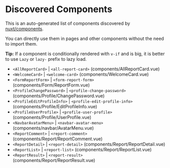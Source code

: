 # Discovered Components

This is an auto-generated list of components discovered by [nuxt/components](https://github.com/nuxt/components).

You can directly use them in pages and other components without the need to import them.

**Tip:** If a component is conditionally rendered with `v-if` and is big, it is better to use `Lazy` or `lazy-` prefix to lazy load.

- `<AllReportCard>` | `<all-report-card>` (components/AllReportCard.vue)
- `<WelcomeCard>` | `<welcome-card>` (components/WelcomeCard.vue)
- `<FormReportForm>` | `<form-report-form>` (components/Form/ReportForm.vue)
- `<ProfileChangePassword>` | `<profile-change-password>` (components/Profile/ChangePassword.vue)
- `<ProfileEditProfileInfo>` | `<profile-edit-profile-info>` (components/Profile/EditProfileInfo.vue)
- `<ProfileUserProfile>` | `<profile-user-profile>` (components/Profile/UserProfile.vue)
- `<NavbarAvatarMenu>` | `<navbar-avatar-menu>` (components/navbar/AvatarMenu.vue)
- `<ReportComment>` | `<report-comment>` (components/Report/ReportComment.vue)
- `<ReportDetail>` | `<report-detail>` (components/Report/ReportDetail.vue)
- `<ReportList>` | `<report-list>` (components/Report/ReportList.vue)
- `<ReportResult>` | `<report-result>` (components/Report/ReportResult.vue)
